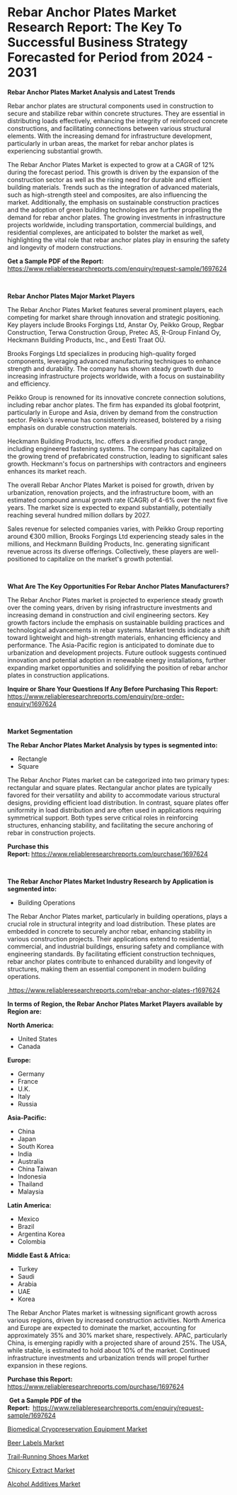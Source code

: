<p><h1>Rebar Anchor Plates Market Research Report: The Key To Successful Business Strategy Forecasted for Period from 2024 - 2031</h1></p><p><strong>Rebar Anchor Plates Market Analysis and Latest Trends</strong></p>
<p><p>Rebar anchor plates are structural components used in construction to secure and stabilize rebar within concrete structures. They are essential in distributing loads effectively, enhancing the integrity of reinforced concrete constructions, and facilitating connections between various structural elements. With the increasing demand for infrastructure development, particularly in urban areas, the market for rebar anchor plates is experiencing substantial growth.</p><p>The Rebar Anchor Plates Market is expected to grow at a CAGR of 12% during the forecast period. This growth is driven by the expansion of the construction sector as well as the rising need for durable and efficient building materials. Trends such as the integration of advanced materials, such as high-strength steel and composites, are also influencing the market. Additionally, the emphasis on sustainable construction practices and the adoption of green building technologies are further propelling the demand for rebar anchor plates. The growing investments in infrastructure projects worldwide, including transportation, commercial buildings, and residential complexes, are anticipated to bolster the market as well, highlighting the vital role that rebar anchor plates play in ensuring the safety and longevity of modern constructions.</p></p>
<p><strong>Get a Sample PDF of the Report:&nbsp;</strong> <a href="https://www.reliableresearchreports.com/enquiry/request-sample/1697624?utm_campaign=24&utm_medium=2&utm_source=Github&utm_content=ia&utm_term=03102024&utm_id=rebar-anchor-plates">https://www.reliableresearchreports.com/enquiry/request-sample/1697624</a></p>
<p>&nbsp;</p>
<p><strong>Rebar Anchor Plates Major Market Players</strong></p>
<p><p>The Rebar Anchor Plates Market features several prominent players, each competing for market share through innovation and strategic positioning. Key players include Brooks Forgings Ltd, Anstar Oy, Peikko Group, Regbar Construction, Terwa Construction Group, Pretec AS, R-Group Finland Oy, Heckmann Building Products, Inc., and Eesti Traat OÜ.</p><p>Brooks Forgings Ltd specializes in producing high-quality forged components, leveraging advanced manufacturing techniques to enhance strength and durability. The company has shown steady growth due to increasing infrastructure projects worldwide, with a focus on sustainability and efficiency.</p><p>Peikko Group is renowned for its innovative concrete connection solutions, including rebar anchor plates. The firm has expanded its global footprint, particularly in Europe and Asia, driven by demand from the construction sector. Peikko's revenue has consistently increased, bolstered by a rising emphasis on durable construction materials.</p><p>Heckmann Building Products, Inc. offers a diversified product range, including engineered fastening systems. The company has capitalized on the growing trend of prefabricated construction, leading to significant sales growth. Heckmann's focus on partnerships with contractors and engineers enhances its market reach.</p><p>The overall Rebar Anchor Plates Market is poised for growth, driven by urbanization, renovation projects, and the infrastructure boom, with an estimated compound annual growth rate (CAGR) of 4-6% over the next five years. The market size is expected to expand substantially, potentially reaching several hundred million dollars by 2027.</p><p>Sales revenue for selected companies varies, with Peikko Group reporting around €300 million, Brooks Forgings Ltd experiencing steady sales in the millions, and Heckmann Building Products, Inc. generating significant revenue across its diverse offerings. Collectively, these players are well-positioned to capitalize on the market's growth potential.</p></p>
<p>&nbsp;</p>
<p><strong>What Are The Key Opportunities For Rebar Anchor Plates Manufacturers?</strong></p>
<p><p>The Rebar Anchor Plates market is projected to experience steady growth over the coming years, driven by rising infrastructure investments and increasing demand in construction and civil engineering sectors. Key growth factors include the emphasis on sustainable building practices and technological advancements in rebar systems. Market trends indicate a shift toward lightweight and high-strength materials, enhancing efficiency and performance. The Asia-Pacific region is anticipated to dominate due to urbanization and development projects. Future outlook suggests continued innovation and potential adoption in renewable energy installations, further expanding market opportunities and solidifying the position of rebar anchor plates in construction applications.</p></p>
<p><strong>Inquire or Share Your Questions If Any Before Purchasing This Report:</strong> <a href="https://www.reliableresearchreports.com/enquiry/pre-order-enquiry/1697624?utm_campaign=24&utm_medium=2&utm_source=Github&utm_content=ia&utm_term=03102024&utm_id=rebar-anchor-plates">https://www.reliableresearchreports.com/enquiry/pre-order-enquiry/1697624</a></p>
<p>&nbsp;</p>
<p><strong>Market Segmentation</strong></p>
<p><strong>The Rebar Anchor Plates Market Analysis by types is segmented into:</strong></p>
<p><ul><li>Rectangle</li><li>Square</li></ul></p>
<p><p>The Rebar Anchor Plates market can be categorized into two primary types: rectangular and square plates. Rectangular anchor plates are typically favored for their versatility and ability to accommodate various structural designs, providing efficient load distribution. In contrast, square plates offer uniformity in load distribution and are often used in applications requiring symmetrical support. Both types serve critical roles in reinforcing structures, enhancing stability, and facilitating the secure anchoring of rebar in construction projects.</p></p>
<p><strong>Purchase this Report:&nbsp;</strong><a href="https://www.reliableresearchreports.com/purchase/1697624?utm_campaign=24&utm_medium=2&utm_source=Github&utm_content=ia&utm_term=03102024&utm_id=rebar-anchor-plates">https://www.reliableresearchreports.com/purchase/1697624</a></p>
<p>&nbsp;</p>
<p><strong>The Rebar Anchor Plates Market Industry Research by Application is segmented into:</strong></p>
<p><ul><li>Building Operations</li></ul></p>
<p><p>The Rebar Anchor Plates market, particularly in building operations, plays a crucial role in structural integrity and load distribution. These plates are embedded in concrete to securely anchor rebar, enhancing stability in various construction projects. Their applications extend to residential, commercial, and industrial buildings, ensuring safety and compliance with engineering standards. By facilitating efficient construction techniques, rebar anchor plates contribute to enhanced durability and longevity of structures, making them an essential component in modern building operations.</p></p>
<p><a href="https://www.reliableresearchreports.com/rebar-anchor-plates-r1697624?utm_campaign=24&utm_medium=2&utm_source=Github&utm_content=ia&utm_term=03102024&utm_id=rebar-anchor-plates">&nbsp;https://www.reliableresearchreports.com/rebar-anchor-plates-r1697624</a></p>
<p><strong>In terms of Region, the Rebar Anchor Plates Market Players available by Region are:</strong></p>
<p>
    <p> <strong> North America: </strong>
        <ul>
            <li>United States</li>
            <li>Canada</li>
        </ul>
        </p> 
    <p> <strong> Europe: </strong>
        <ul>
            <li>Germany</li>
            <li>France</li>
            <li>U.K.</li>
            <li>Italy</li>
            <li>Russia</li>
        </ul>
        </p> 
    <p> <strong> Asia-Pacific: </strong>
        <ul>
            <li>China</li>
            <li>Japan</li>
            <li>South Korea</li>
            <li>India</li>
            <li>Australia</li>
            <li>China Taiwan</li>
            <li>Indonesia</li>
            <li>Thailand</li>
            <li>Malaysia</li>
        </ul>
        </p> 
    <p> <strong> Latin America: </strong>
        <ul>
            <li>Mexico</li>
            <li>Brazil</li>
            <li>Argentina Korea</li>
            <li>Colombia</li>
        </ul>
        </p> 
    <p> <strong> Middle East & Africa: </strong>
        <ul>
            <li>Turkey</li>
            <li>Saudi</li>
            <li>Arabia</li>
            <li>UAE</li>
            <li>Korea</li>
        </ul>
    </p>
    </p>
<p><p>The Rebar Anchor Plates market is witnessing significant growth across various regions, driven by increased construction activities. North America and Europe are expected to dominate the market, accounting for approximately 35% and 30% market share, respectively. APAC, particularly China, is emerging rapidly with a projected share of around 25%. The USA, while stable, is estimated to hold about 10% of the market. Continued infrastructure investments and urbanization trends will propel further expansion in these regions.</p></p>
<p><strong>Purchase this Report: </strong><a href="https://www.reliableresearchreports.com/purchase/1697624?utm_campaign=24&utm_medium=2&utm_source=Github&utm_content=ia&utm_term=03102024&utm_id=rebar-anchor-plates">https://www.reliableresearchreports.com/purchase/1697624</a></p>
<p>&nbsp;<strong>Get a Sample PDF of the Report:&nbsp;&nbsp;</strong><a href="https://www.reliableresearchreports.com/enquiry/request-sample/1697624?utm_campaign=24&utm_medium=2&utm_source=Github&utm_content=ia&utm_term=03102024&utm_id=rebar-anchor-plates">https://www.reliableresearchreports.com/enquiry/request-sample/1697624</a></p>
<p><strong></strong></p>
<p><p><a href="https://github.com/EugeneMBlackman/Market-Research-Report-List-1/blob/main/biomedical-cryopreservation-equipment-market.md?utm_campaign=24&utm_medium=2&utm_source=Github&utm_content=ia&utm_term=03102024&utm_id=rebar-anchor-plates">Biomedical Cryopreservation Equipment Market</a></p><p><a href="https://www.linkedin.com/pulse/opportunities-challenges-beer-labels-market-strategic-insights-kit9c?utm_campaign=24&utm_medium=2&utm_source=Github&utm_content=ia&utm_term=03102024&utm_id=rebar-anchor-plates">Beer Labels Market</a></p><p><a href="https://github.com/WILSONTANNISHA/Market-Research-Report-List-1/blob/main/trail-running-shoes-market.md?utm_campaign=24&utm_medium=2&utm_source=Github&utm_content=ia&utm_term=03102024&utm_id=rebar-anchor-plates">Trail-Running Shoes Market</a></p><p><a href="https://www.linkedin.com/pulse/chicory-extract-market-size-segmentation-trends-growth-analysis-knfmc?utm_campaign=24&utm_medium=2&utm_source=Github&utm_content=ia&utm_term=03102024&utm_id=rebar-anchor-plates">Chicory Extract Market</a></p><p><a href="https://www.linkedin.com/pulse/strategic-insights-global-alcohol-additives-market-trends-2024-v5cpc?utm_campaign=24&utm_medium=2&utm_source=Github&utm_content=ia&utm_term=03102024&utm_id=rebar-anchor-plates">Alcohol Additives Market</a></p></p>